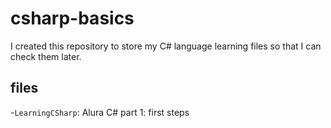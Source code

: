 <h1>csharp-basics</h1>

I created this repository to store my C# language learning files so that I can check them later.

<h2>files</h2>

-`LearningCSharp`: Alura C# part 1: first steps
